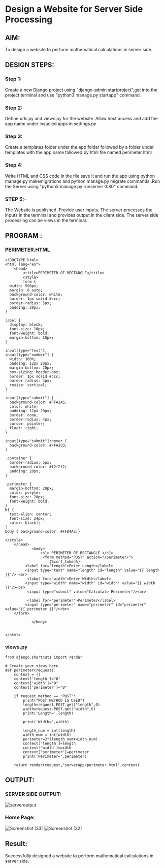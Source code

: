 # Design a Website for Server Side Processing

## AIM:
To design a website to perform mathematical calculations in server side.

## DESIGN STEPS:

### Step 1:
Create a new Django project using  "django-admin startproject",get into the project terminal  and use "python3 manage.py startapp" command.
 
### Step 2:
Define  urls.py and views.py for the website .Allow host access and add the app name under installed apps in settings.py


### Step 3:
Create a templates folder under the app folder followed by a folder under templates with the app name followed by html file named perimeter.html


### Step 4:
Write HTML and CSS code in the file save it and run the app using python manage.py makemigrations and python manage.py migrate commands .Run the Server using "python3 manage.py runserver 0:80" command.

### STEP 5:-
The Website is published. Provide user inputs. The server processes the inputs in the terminal and provides output in the client side. The server side processing can be views in the terminal.


## PROGRAM :
### PERIMETER.HTML
```
<!DOCTYPE html>
<html lang="en">
    <head>
        <title>PERIMETER OF RECTANGLE</title>
        <style>
        form {
  width: 500px;
  margin: 0 auto;
  background-color: white;
  border: 1px solid #ccc;
  border-radius: 5px;
  padding: 20px;
}

label {
  display: block;
  font-size: 16px;
  font-weight: bold;
  margin-bottom: 10px;
}

input[type="text"],
input[type="number"] {
  width: 100%;
  padding: 12px 20px;
  margin-bottom: 20px;
  box-sizing: border-box;
  border: 1px solid #ccc;
  border-radius: 4px;
  resize: vertical;
}

input[type="submit"] {
  background-color: #FFA2A6;
  color: white;
  padding: 12px 20px;
  border: none;
  border-radius: 4px;
  cursor: pointer;
  float: right;
}

input[type="submit"]:hover {
  background-color: #FFA2CD;
}

.container {
  border-radius: 5px;
  background-color: #f2f2f2;
  padding: 20px;
}

.perimeter {
  margin-bottom: 20px;
  color: purple;
  font-size: 20px;
  font-weight: bold;
}
h1 {
  text-align: center;
  font-size: 24px;
  color: black);
}
body { background-color: #FFD4A2;}

</style>
    </head>
            <body>
                <h1> PERIMETER OF RECTANGLE </h1>
                 <form method="POST" action="/perimeter/">
                    {%csrf_token%}	
		 <label for="length">Enter Length</label>
         <input type="text" name="length" id="length" value="{{ length }}"/> <br>			
          <label for="width">Enter Width</label>
         <input type="width" name="width" id="width" value="{{ width }}"/><br>
          <input type="submit" value="Calculate Perimeter"/><br>

          <label for="perimeter">Perimeter</label>
         <input type="perimeter" name="perimeter" id="perimeter" value="{{ perimeter }}"/><br>
	</form>

            </body>
        
    
</html>
```
### views.py
```
from django.shortcuts import render

# Create your views here.
def perimeter(request):
    context = {}
    context['length']="0"
    context['width']="0"
    context['perimeter']="0"

    if request.method == 'POST':
        print("POST METHOD IS USED")
        length=request.POST.get("length",0)
        width=request.POST.get("width",0)
        print('Length=',length)

        print('Width=',width)

        length_num = int(length)
        width_num = int(width)
        perimeter=2*(length_num+width_num)
        context['length']=length
        context['width']=width
        context['perimeter']=perimeter
        print('Perimeter=',perimeter)

    return render(request,"serverapp/perimeter.html",context)
```
## OUTPUT:
### SERVER SIDE OUTPUT:
![serveroutput](https://user-images.githubusercontent.com/118343379/212465273-51dcddbd-fcd5-4a5d-9c83-2835d5d325e9.png)



### Home Page:
![Screenshot (33)](https://user-images.githubusercontent.com/115707860/214842783-4cc2e2d8-b472-4383-91ab-d6b40333bd17.png)
![Screenshot (32)](https://user-images.githubusercontent.com/115707860/214842808-f5613315-d312-4002-8952-0bb7bbcd8daf.png)


## Result:
Successfully designed a website to perform mathematical calculations in server side.


